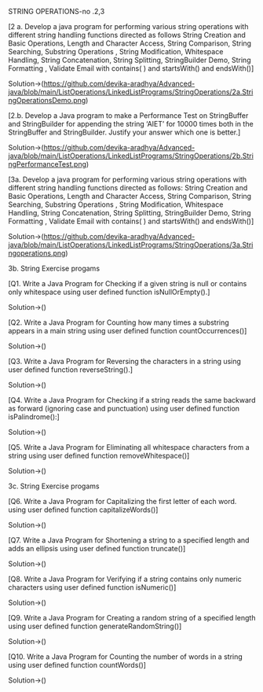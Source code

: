 STRING OPERATIONS-no .2,3


[2 a. Develop a java program for performing various string operations with different string
handling functions directed as follows
String Creation and Basic Operations, Length and Character Access, String Comparison, String
Searching, Substring Operations , String Modification, Whitespace Handling, String
Concatenation, String Splitting, StringBuilder Demo, String Formatting , Validate Email with
contains( ) and startsWith() and endsWith()]

Solution->(https://github.com/devika-aradhya/Advanced-java/blob/main/ListOperations/LinkedListPrograms/StringOperations/2a.StringOperationsDemo.png)


[2.b. Develop a Java program to make a Performance Test on StringBuffer and StringBuilder for
appending the string ‘AIET’ for 10000 times both in the StringBuffer and StringBuilder. Justify
your answer which one is better.]

Solution->(https://github.com/devika-aradhya/Advanced-java/blob/main/ListOperations/LinkedListPrograms/StringOperations/2b.StringPerformanceTest.png)



[3a. Develop a java program for performing various string operations with different string
handling functions directed as follows:
String Creation and Basic Operations, Length and Character Access, String Comparison, String
Searching, Substring Operations , String Modification, Whitespace Handling, String Concatenation,
String Splitting, StringBuilder Demo, String Formatting , Validate Email with contains( ) and
startsWith() and endsWith()]

Solution->(https://github.com/devika-aradhya/Advanced-java/blob/main/ListOperations/LinkedListPrograms/StringOperations/3a.Stringoperations.png)



3b. String Exercise progams


[Q1. Write a Java Program for Checking if a given string is null or contains only whitespace using user
defined function isNullOrEmpty().]

Solution->()


[Q2. Write a Java Program for Counting how many times a substring appears in a main string
using user defined function countOccurrences()]

Solution->()

[Q3. Write a Java 
Program for Reversing the characters in a string using user defined function
reverseString().]

Solution->()


[Q4. Write a Java Program for Checking if a string reads the same backward as forward (ignoring case
and punctuation) using user defined function isPalindrome():]

Solution->()



[Q5. Write a Java Program for Eliminating all whitespace characters from a string using user defined
function removeWhitespace()]

Solution->()



3c. String Exercise progams


[Q6. Write a Java Program for Capitalizing the first letter of each word. using user defined function
capitalizeWords()]


Solution->()

[Q7. Write a Java Program for Shortening a string to a specified length and adds an ellipsis using user
defined function truncate()]

Solution->()


[Q8. Write a Java Program for Verifying if a string contains only numeric characters using user defined
function isNumeric()]

Solution->()



[Q9. Write a Java Program for Creating a random string of a specified length using user defined
function generateRandomString()]

Solution->()



[Q10. Write a Java Program for Counting the number of words in a string using user defined function
countWords()]

Solution->()


